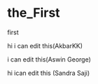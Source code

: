 # the_First
first

hi i can edit this(AkbarKK)

i can edit this(Aswin George)

hi ican edit this (Sandra Saji)
